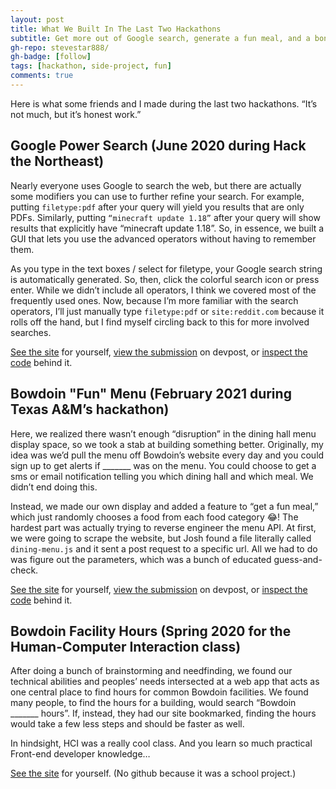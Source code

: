```yaml
---
layout: post
title: What We Built In The Last Two Hackathons
subtitle: Get more out of Google search, generate a fun meal, and a bonus project
gh-repo: stevestar888/
gh-badge: [follow]
tags: [hackathon, side-project, fun]
comments: true
---
```


Here is what some friends and I made during the last two hackathons. “It’s not much, but it’s honest work.” 

## Google Power Search (June 2020 during Hack the Northeast)
Nearly everyone uses Google to search the web, but there are actually some modifiers you can use to further refine your search. For example, putting `filetype:pdf` after your query will yield you results that are only PDFs. Similarly, putting `“minecraft update 1.18”` after your query will show results that explicitly have “minecraft update 1.18”. So, in essence, we built a GUI that lets you use the advanced operators without having to remember them. 

As you type in the text boxes / select for filetype, your Google search string is automatically generated. So, then, click the colorful search icon or press enter. While we didn’t include all operators, I think we covered most of the frequently used ones. Now, because I’m more familiar with the search operators, I’ll just manually type `filetype:pdf` or `site:reddit.com` because it rolls off the hand, but I find myself circling back to this for more involved searches.

[See the site](http://google-power-search.rf.gd) for yourself, [view the submission](https://devpost.com/software/powerful-google-search) on devpost, or [inspect the code](https://github.com/stevestar888/google-power-search) behind it.


## Bowdoin "Fun" Menu (February 2021 during Texas A&M’s hackathon)
Here, we realized there wasn’t enough “disruption” in the dining hall menu display space, so we took a stab at building something better. Originally, my idea was we’d pull the menu off Bowdoin’s website every day and you could sign up to get alerts if _______  was on the menu. You could choose to get a sms or email notification telling you which dining hall and which meal. We didn’t end doing this. 

Instead, we made our own display and added a feature to “get a fun meal,” which just randomly chooses a food from each food category 😂! The hardest part was actually trying to reverse engineer the menu API. At first, we were going to scrape the website, but Josh found a file literally called `dining-menu.js` and it sent a post request to a specific url. All we had to do was figure out the parameters, which was a bunch of educated guess-and-check.

[See the site](http://bowdoin-menu-app.rf.gd) for yourself, [view the submission](https://devpost.com/software/dining-hall-meal-maker) on devpost, or [inspect the code](https://github.com/stevestar888/bowdoin-menu-app) behind it.


## Bowdoin Facility Hours (Spring 2020 for the Human-Computer Interaction class)
After doing a bunch of brainstorming and needfinding, we found our technical abilities and peoples’ needs intersected at a web app that acts as one central place to find hours for common Bowdoin facilities. We found many people, to find the hours for a building, would search “Bowdoin _______ hours”. If, instead, they had our site bookmarked, finding the hours would take a few less steps and should be faster as well.

In hindsight, HCI was a really cool class. And you learn so much practical Front-end developer knowledge…

[See the site](http://bowdoin-facility-hours.surge.sh/) for yourself. (No github because it was a school project.)